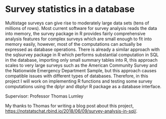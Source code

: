 # Survey statistics in a database

Multistage surveys can give rise to moderately large data sets (tens of millions of
rows). Most current software for survey analysis reads the data into memory, the
survey package in R provides fairly comprehensive analysis features for complex
surveys which are small enough to fit into memory easily, however, most of the
computations can actually be expressed as database operations. There is already a
similar approach with the sqlsurvey package in R which performs substantial computation
in SQL in the database, importing only small summary tables into R, this
approach scales to very large surveys such as the American Community Survey and
the Nationwide Emergency Department Sample, but this approach causes compatible
issues with different types of databases. Therefore, in this project I will work on
implementing R functions and testing some survey computations using the dplyr
and dbplyr R package as a database interface.

Supervisor: Professor Thomas Lumley

My thanks to Thomas for writing a blog post about this project, https://notstatschat.rbind.io/2018/06/09/survey-analysis-in-sql/.

